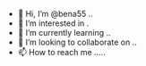 - 👋 Hi, I’m @bena55 ..
- 👀 I’m interested in .
- 🌱 I’m currently learning ..
- 💞️ I’m looking to collaborate on ..
- 📫 How to reach me .....

<!---
bena55/bena55 is a ✨ special ✨ repository because its `README.md` (this file) appears on your GitHub profile.
You can click the Preview link to take a look at your changes.
--->
